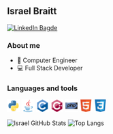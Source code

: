 ## Israel Braitt

[![LinkedIn Bagde](https://img.shields.io/badge/LinkedIn-0077B5?style=for-the-badge&logo=linkedin&logoColor=white)](https://www.linkedin.com/in/israelbraitt/)

### About me
- :floppy_disk: Computer Engineer
- :computer: Full Stack Developer

### Languages and tools
<img><img height="30" src="https://raw.githubusercontent.com/devicons/devicon/master/icons/python/python-original.svg"></img>
<img><img height="30" src="https://raw.githubusercontent.com/devicons/devicon/master/icons/java/java-original.svg"></img>
<img><img height="30" src="https://raw.githubusercontent.com/devicons/devicon/master/icons/c/c-original.svg"></img>
<img><img height="30" src="https://raw.githubusercontent.com/devicons/devicon/master/icons/cplusplus/cplusplus-original.svg"></img>
<img><img height="30" src="https://raw.githubusercontent.com/devicons/devicon/master/icons/php/php-original.svg"></img>
<img><img height="30" src="https://raw.githubusercontent.com/devicons/devicon/master/icons/html5/html5-original.svg"></img>
<img><img height="30" src="https://raw.githubusercontent.com/devicons/devicon/master/icons/css3/css3-original.svg"></img>

![Israel GitHub Stats](https://github-readme-stats.vercel.app/api?username=israelbraitt&show_icons=true&title_color=fff&icon_color=79ff97&text_color=9f9f9f&bg_color=2b2b2b)
![Top Langs](https://github-readme-stats.vercel.app/api/top-langs/?username=israelbraitt&show_icons=true&layout=compact&langs_count=10&title_color=fff&icon_color=79ff97&text_color=9f9f9f&bg_color=2b2b2b)

<!--
**israelbraitt/israelbraitt** is a ✨ _special_ ✨ repository because its `README.md` (this file) appears on your GitHub profile.
